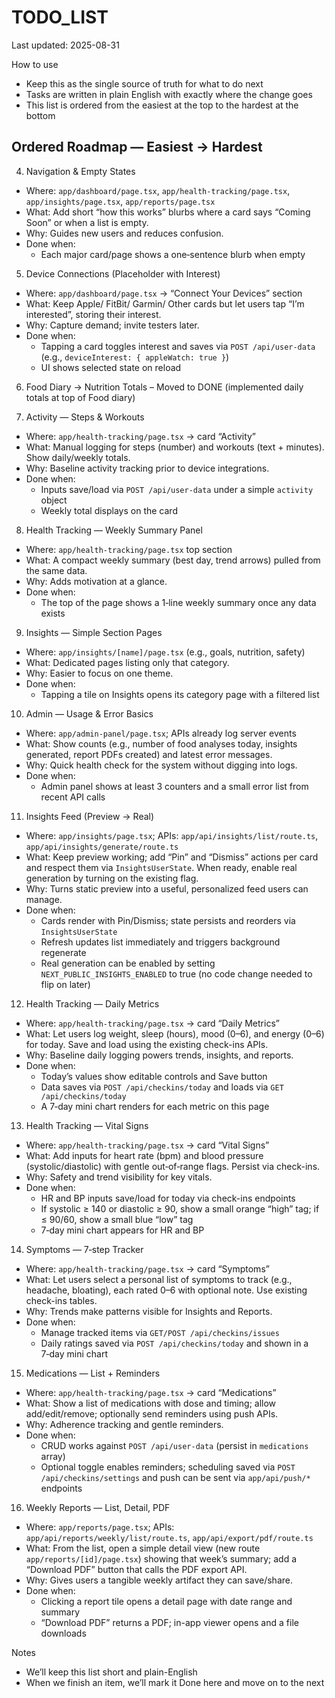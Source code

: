 # TODO_LIST

Last updated: 2025-08-31

How to use
- Keep this as the single source of truth for what to do next
- Tasks are written in plain English with exactly where the change goes
- This list is ordered from the easiest at the top to the hardest at the bottom

## Ordered Roadmap — Easiest → Hardest



4) Navigation & Empty States
- Where: `app/dashboard/page.tsx`, `app/health-tracking/page.tsx`, `app/insights/page.tsx`, `app/reports/page.tsx`
- What: Add short “how this works” blurbs where a card says “Coming Soon” or when a list is empty.
- Why: Guides new users and reduces confusion.
- Done when:
  - Each major card/page shows a one‑sentence blurb when empty

5) Device Connections (Placeholder with Interest)
- Where: `app/dashboard/page.tsx` → “Connect Your Devices” section
- What: Keep Apple/ FitBit/ Garmin/ Other cards but let users tap “I’m interested”, storing their interest.
- Why: Capture demand; invite testers later.
- Done when:
  - Tapping a card toggles interest and saves via `POST /api/user-data` (e.g., `deviceInterest: { appleWatch: true }`)
  - UI shows selected state on reload

6) Food Diary → Nutrition Totals
– Moved to DONE (implemented daily totals at top of Food diary)

7) Activity — Steps & Workouts
- Where: `app/health-tracking/page.tsx` → card “Activity”
- What: Manual logging for steps (number) and workouts (text + minutes). Show daily/weekly totals.
- Why: Baseline activity tracking prior to device integrations.
- Done when:
  - Inputs save/load via `POST /api/user-data` under a simple `activity` object
  - Weekly total displays on the card

8) Health Tracking — Weekly Summary Panel
- Where: `app/health-tracking/page.tsx` top section
- What: A compact weekly summary (best day, trend arrows) pulled from the same data.
- Why: Adds motivation at a glance.
- Done when:
  - The top of the page shows a 1‑line weekly summary once any data exists

9) Insights — Simple Section Pages
- Where: `app/insights/[name]/page.tsx` (e.g., goals, nutrition, safety)
- What: Dedicated pages listing only that category.
- Why: Easier to focus on one theme.
- Done when:
  - Tapping a tile on Insights opens its category page with a filtered list

10) Admin — Usage & Error Basics
- Where: `app/admin-panel/page.tsx`; APIs already log server events
- What: Show counts (e.g., number of food analyses today, insights generated, report PDFs created) and latest error messages.
- Why: Quick health check for the system without digging into logs.
- Done when:
  - Admin panel shows at least 3 counters and a small error list from recent API calls

11) Insights Feed (Preview → Real)
- Where: `app/insights/page.tsx`; APIs: `app/api/insights/list/route.ts`, `app/api/insights/generate/route.ts`
- What: Keep preview working; add “Pin” and “Dismiss” actions per card and respect them via `InsightsUserState`. When ready, enable real generation by turning on the existing flag.
- Why: Turns static preview into a useful, personalized feed users can manage.
- Done when:
  - Cards render with Pin/Dismiss; state persists and reorders via `InsightsUserState`
  - Refresh updates list immediately and triggers background regenerate
  - Real generation can be enabled by setting `NEXT_PUBLIC_INSIGHTS_ENABLED` to true (no code change needed to flip on later)

12) Health Tracking — Daily Metrics
- Where: `app/health-tracking/page.tsx` → card “Daily Metrics”
- What: Let users log weight, sleep (hours), mood (0–6), and energy (0–6) for today. Save and load using the existing check-ins APIs.
- Why: Baseline daily logging powers trends, insights, and reports.
- Done when:
  - Today’s values show editable controls and Save button
  - Data saves via `POST /api/checkins/today` and loads via `GET /api/checkins/today`
  - A 7‑day mini chart renders for each metric on this page

13) Health Tracking — Vital Signs
- Where: `app/health-tracking/page.tsx` → card “Vital Signs”
- What: Add inputs for heart rate (bpm) and blood pressure (systolic/diastolic) with gentle out‑of‑range flags. Persist via check-ins.
- Why: Safety and trend visibility for key vitals.
- Done when:
  - HR and BP inputs save/load for today via check-ins endpoints
  - If systolic ≥ 140 or diastolic ≥ 90, show a small orange “high” tag; if ≤ 90/60, show a small blue “low” tag
  - 7‑day mini chart appears for HR and BP

14) Symptoms — 7‑step Tracker
- Where: `app/health-tracking/page.tsx` → card “Symptoms”
- What: Let users select a personal list of symptoms to track (e.g., headache, bloating), each rated 0–6 with optional note. Use existing check-ins tables.
- Why: Trends make patterns visible for Insights and Reports.
- Done when:
  - Manage tracked items via `GET/POST /api/checkins/issues`
  - Daily ratings saved via `POST /api/checkins/today` and shown in a 7‑day mini chart

15) Medications — List + Reminders
- Where: `app/health-tracking/page.tsx` → card “Medications”
- What: Show a list of medications with dose and timing; allow add/edit/remove; optionally send reminders using push APIs.
- Why: Adherence tracking and gentle reminders.
- Done when:
  - CRUD works against `POST /api/user-data` (persist in `medications` array)
  - Optional toggle enables reminders; scheduling saved via `POST /api/checkins/settings` and push can be sent via `app/api/push/*` endpoints

16) Weekly Reports — List, Detail, PDF
- Where: `app/reports/page.tsx`; APIs: `app/api/reports/weekly/list/route.ts`, `app/api/export/pdf/route.ts`
- What: From the list, open a simple detail view (new route `app/reports/[id]/page.tsx`) showing that week’s summary; add a “Download PDF” button that calls the PDF export API.
- Why: Gives users a tangible weekly artifact they can save/share.
- Done when:
  - Clicking a report tile opens a detail page with date range and summary
  - “Download PDF” returns a PDF; in-app viewer opens and a file downloads

Notes
- We’ll keep this list short and plain-English
- When we finish an item, we’ll mark it Done here and move on to the next

